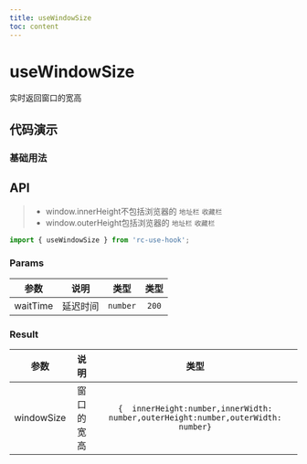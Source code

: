 ```yaml
---
title: useWindowSize
toc: content
---
```


# useWindowSize

实时返回窗口的宽高

## 代码演示

### 基础用法

<code src="./demos/Demo1.tsx" ></code>

## API

> - window.innerHeight不包括浏览器的 `地址栏` `收藏栏`
> - window.outerHeight包括浏览器的 `地址栏` `收藏栏`

```ts
import { useWindowSize } from 'rc-use-hook';
```

### Params

|   参数   |   说明   |   类型   | 类型  |
| :------: | :------: | :------: | :---: |
| waitTime | 延迟时间 | `number` | `200` |

### Result

|    参数    |    说明    |                                       类型                                        |
| :--------: | :--------: | :-------------------------------------------------------------------------------: |
| windowSize | 窗口的宽高 | `{  innerHeight:number,innerWidth: number,outerHeight:number,outerWidth: number}` |
